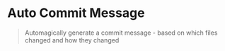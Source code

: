 # Auto Commit Message
> Automagically generate a commit message - based on which files changed and how they changed
